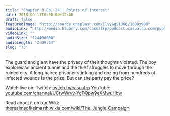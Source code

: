 ```yaml
---
title: "Chapter 3 Ep. 24 | Points of Interest"
date: 2018-09-11T6:00:00+12:00
draft: false
featuredImage: "http://source.unsplash.com/IlvyGgSiUKQ/1600x900"
audioLink: "http://media.blubrry.com/casualrp/podcast.casualrp.com/public/Chapter%203%20Ep.%2024%20_%20Points%20of%20Interest.mp3"
videoLink: ""
audioSize: "124400000"
audioLength: "2:09:34"
slug: "73"
---
```

The guard and giant have the privacy of their thoughts violated. The boy explores an ancient tunnel and the thief struggles to move through the ruined city. A long haired prisoner stinking and oozing from hundreds of infected wounds is the prize. But can the party pay the price?

Watch live on:
Twitch: [twitch.tv/casualrp](https://www.twitch.tv/casualrp)
YouTube: [youtube.com/channel/UCtwWrvy-YgFQpw9eXMwuHbw](https://www.youtube.com/channel/UCtwWrvy-YgFQpw9eXMwuHbw)

Read about it on our Wiki: [therealmsofkelmarth.wikia.com/wiki/The_Jungle_Campaign](http://therealmsofkelmarth.wikia.com/wiki/The_Jungle_Campaign)
